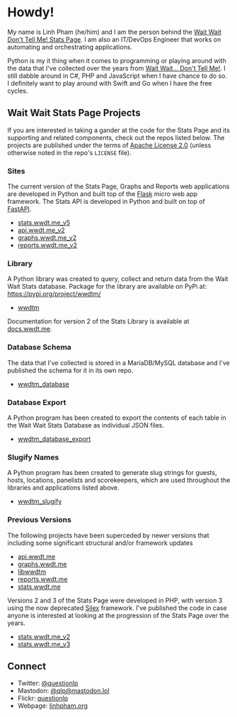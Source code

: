 # Howdy!

My name is Linh Pham (he/him) and I am the person behind the [Wait Wait Don't Tell Me! Stats Page](https://stats.wwdt.me). I am also an IT/DevOps Engineer that works on automating and orchestrating applications.

Python is my it thing when it comes to programming or playing around with the data that I've collected over the years from [Wait Wait... Don't Tell Me!](https://waitwait.npr.org). I still dabble around in C#, PHP and JavaScript when I have chance to do so. I definitely want to play around with Swift and Go when I have the free cycles.

## Wait Wait Stats Page Projects

If you are interested in taking a gander at the code for the Stats Page and its supporting and related components, check out the repos listed below. The projects are published under the terms of [Apache License 2.0](https://www.apache.org/licenses/LICENSE-2.0) (unless otherwise noted in the repo's `LICENSE` file).

### Sites

The current version of the Stats Page, Graphs and Reports web applications are developed in Python and built top of the [Flask](https://github.com/pallets/flask) micro web app framework. The Stats API is developed in Python and built on top of [FastAPI](http://fastapi.tiangolo.com).

 * [stats.wwdt.me_v5](https://github.com/questionlp/stats.wwdt.me_v5)
 * [api.wwdt.me_v2](https://github.com/questionlp/api.wwdt.me_v2)
 * [graphs.wwdt.me_v2](https://github.com/questionlp/graphs.wwdt.me_v2)
 * [reports.wwdt.me_v2](https://github.com/questionlp/reports.wwdt.me_v2)

### Library

A Python library was created to query, collect and return data from the Wait Wait Stats database. Package for the library are available on PyPi at: <https://pypi.org/project/wwdtm/>

 * [wwdtm](https://github.com/questionlp/wwdtm)

Documentation for version 2 of the Stats Library is available at [docs.wwdt.me](https://docs.wwdt.me).

### Database Schema

The data that I've collected is stored in a MariaDB/MySQL database and I've published the schema for it in its own repo.

 * [wwdtm_database](https://github.com/questionlp/wwdtm_database)

### Database Export

A Python program has been created to export the contents of each table in the Wait Wait Stats Database as individual JSON files.

 * [wwdtm_database_export](https://github.com/questionlp/wwdtm_database_export)

### Slugify Names

A Python program has been created to generate slug strings for guests, hosts, locations, panelists and scorekeepers, which are used throughout the libraries and applications listed above.

 * [wwdtm_slugify](http://github.com/questionlp/wwdtm_slugify)

### Previous Versions

The following projects have been superceded by newer versions that including some significant structural and/or framework updates

 * [api.wwdt.me](https://github.com/questionlp/api.wwdt.me)
 * [graphs.wwdt.me](https://github.com/questionlp/graphs.wwdt.me)
 * [libwwdtm](https://github.com/questionlp/libwwdtm)
 * [reports.wwdt.me](https://github.com/questionlp/reports.wwdt.me)
 * [stats.wwdt.me](https://github.com/questionlp/stats.wwdt.me)
 
Versions 2 and 3 of the Stats Page were developed in PHP, with version 3 using the now deprecated [Silex](https://github.com/silexphp/Silex) framework. I've published the code in case anyone is interested at looking at the progression of the Stats Page over the years.

 * [stats.wwdt.me_v2](https://github.com/questionlp/stats.wwdt.me_v2)
 * [stats.wwdt.me_v3](https://github.com/questionlp/stats.wwdt.me_v3)

## Connect

 * Twitter: [@questionlp](https://twitter.com/questionlp)
 * Mastodon: <a rel="me" href="https://mastodon.lol/@qlp">@qlp@mastodon.lol</a>
 * Flickr: [questionlp](https://www.flickr.com/photos/questionlp)
 * Webpage: [linhpham.org](https://linhpham.org)

